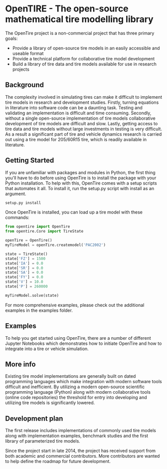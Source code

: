 # OpenTIRE - The open-source mathematical tire modelling library

The OpenTire project is a non-commercial project that has three primary goals:
* Provide a library of open-source tire models in an easily accessible and useable format
* Provide a technical platform for collaborative tire model development
* Build a library of tire data and tire models available for use in research projects
 
## Background
The complexity involved in simulating tires can make it difficult to implement tire models in research and development studies. Firstly, turning equations in literature into software code can be a daunting task. Testing and validating an implementation is difficult and time consuming. Secondly, without a single open-source implementation of tire models collaborative development of tire models are difficult and slow. Lastly, getting access to tire data and tire models without large investments in testing is very difficult. As a result a significant part of tire and vehicle dynamics research is carried out using a tire model for 205/60R15 tire, which is readily available in literature.

## Getting Started
If you are unfamiliar with packages and modules in Python, the first thing you'll have to do before using OpenTire is to install the package with your Python installation. To help with this, OpenTire comes with a setup scripts that automates it all. To install it, run the setup.py script with install as an argument.

```python
setup.py install
```
Once OpenTire is installed, you can load up a tire model with these commands:

```python
from opentire import OpenTire
from opentire.Core import TireState

openTire = OpenTire()
myTireModel = openTire.createmodel('PAC2002')

state = TireState()
state['FZ'] = 1500
state['IA'] = 0.0
state['SR'] = 0.0
state['SA'] = 0.0
state['FY'] = 0.0
state['V'] = 10.0
state['P'] = 260000

myTireModel.solve(state)
```

For more comprehensive examples, please check out the additional examples in the examples folder.

## Examples
To help you get started using OpenTire, there are a number of different Jupyter Notebooks which demonstrates how to initiate OpenTire and how to integrate into a tire or vehicle simulation.

## More info
Existing tire model implementations are generally built on dated programming languages which make integration with modern software tools difficult and inefficient. By utilizing a modern open-source scientific programming language (Python) along with modern collaborative tools (online code repositories) the threshold for entry into developing and utilizing tire models is significantly lowered. 

## Development plan
The first release includes implementations of commonly used tire models along with implementation examples, benchmark studies and the first library of parameterized tire models.

Since the project start in late 2014, the project has received support from both academic and commercial contributors. More contributors are wanted to help define the roadmap for future development.

